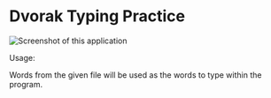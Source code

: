 # Dvorak Typing Practice

![Screenshot of this application](https://git.seodisparate.com/stephenseo/dvorak_typing_practice/raw/commit/745b399f153f3945e05a8cb9b7388539b13901ca/pictures/dvorak_typing_practice_screenshot.png)

Usage: <executable> <filename>

Words from the given file will be used as the words to type within the program.
